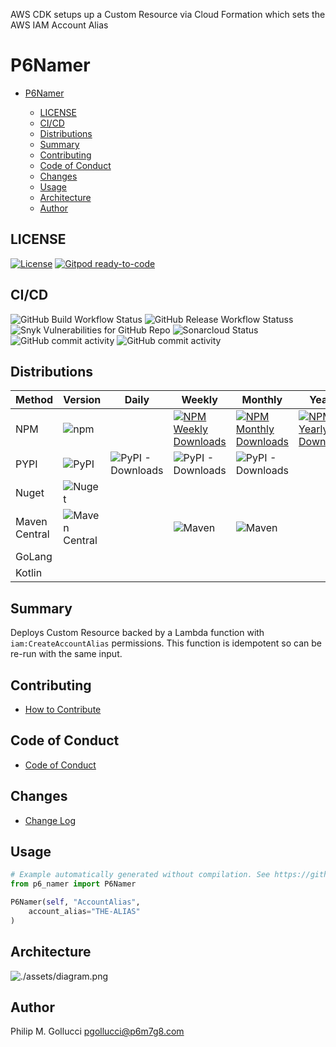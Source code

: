 AWS CDK setups up a Custom Resource via Cloud Formation which sets
the AWS IAM Account Alias

# P6Namer

* [P6Namer](#p6namer)

  * [LICENSE](#license)
  * [CI/CD](#cicd)
  * [Distributions](#distributions)
  * [Summary](#summary)
  * [Contributing](#contributing)
  * [Code of Conduct](#code-of-conduct)
  * [Changes](#changes)
  * [Usage](#usage)
  * [Architecture](#architecture)
  * [Author](#author)

## LICENSE

[![License](https://img.shields.io/badge/License-Apache%202.0-yellowgreen.svg)](https://opensource.org/licenses/Apache-2.0) [![Gitpod ready-to-code](https://img.shields.io/badge/Gitpod-ready--to--code-blue?logo=gitpod)](https://gitpod.io/#https://github.com/p6m7g8/p6-namer)

## CI/CD

![GitHub Build Workflow Status](https://img.shields.io/github/workflow/status/p6m7g8/p6-namer/Build) ![GitHub Release Workflow Statuss](https://github.com/p6m7g8/p6-namer/workflows/Release/badge.svg)
![Snyk Vulnerabilities for GitHub Repo](https://img.shields.io/snyk/vulnerabilities/github/p6m7g8/p6-namer) ![Sonarcloud Status](https://sonarcloud.io/api/project_badges/measure?project=p6m7g8_p6-namer&metric=alert_status)
![GitHub commit activity](https://img.shields.io/github/commit-activity/y/p6m7g8/p6-namer) ![GitHub commit activity](https://img.shields.io/github/commit-activity/m/p6m7g8/p6-namer)

## Distributions

| Method | Version | Daily | Weekly | Monthly | Yearly | Total |
--------| --------| ------| -------| --------| -------|-------|
| NPM      | ![npm](https://img.shields.io/npm/v/p6-namer) |       | [![NPM Weekly Downloads](https://img.shields.io/npm/dw/p6-namer)](https://img.shields.io/npm/dw/p6-namer) | [![NPM Monthly Downloads](https://img.shields.io/npm/dm/p6-namer)](https://img.shields.io/npm/dm/p6-namer) | [![NPM Yearly Downloads](https://img.shields.io/npm/dy/p6-namer)](https://img.shields.io/npm/dy/p6-namer) | [![NPM Total Downloads](https://img.shields.io/npm/dt/p6-namer)](https://img.shields.io/npm/dt/p6-namer) |
| PYPI      | ![PyPI](https://img.shields.io/pypi/v/p6-namer) | ![PyPI - Downloads](https://img.shields.io/pypi/dd/p6-namer) | ![PyPI - Downloads](https://img.shields.io/pypi/dw/p6-namer) | ![PyPI - Downloads](https://img.shields.io/pypi/dm/p6-namer)         |       |        |
| Nuget      | ![Nuget](https://img.shields.io/nuget/v/P6m7g8.P6Namer) |       |        |         |       | ![NuGet Downloads](https://img.shields.io/nuget/dt/P6m7g8.P6Namer.svg) |
| Maven Central | ![Maven Central](https://img.shields.io/maven-central/v/com.github.p6m7g8/p6-namer) |       | ![Maven](https://jitpack.io/v/com.github.p6m7g8/p6-namer/week.svg) | ![Maven](https://jitpack.io/v/com.github.p6m7g8/p6-namer/month.svg)         |       |        |
| GoLang     |         |       |        |         |       |        |
| Kotlin     |         |       |        |         |       |        |

## Summary

Deploys Custom Resource backed by a Lambda function with `iam:CreateAccountAlias` permissions.
This function is idempotent so can be re-run with the same input.

## Contributing

* [How to Contribute](CONTRIBUTING.md)

## Code of Conduct

* [Code of Conduct](CODE_OF_CONDUCT.md)

## Changes

* [Change Log](CHANGELOG.md)

## Usage

```python
# Example automatically generated without compilation. See https://github.com/aws/jsii/issues/826
from p6_namer import P6Namer

P6Namer(self, "AccountAlias",
    account_alias="THE-ALIAS"
)
```

## Architecture

![./assets/diagram.png](./assets/diagram.png)

## Author

Philip M. Gollucci [pgollucci@p6m7g8.com](mailto:pgollucci@p6m7g8.com)
